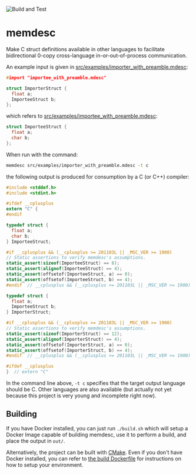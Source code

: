 ![Build and Test](https://github.com/aabtop/memdesc/workflows/Build%20and%20Test/badge.svg)

# memdesc
Make C struct definitions available in other languages to facilitate bidirectional 0-copy cross-language in-or-out-of-process communication.

An example input is given in [src/examples/importer_with_preamble.mdesc](src/examples/importer_with_preamble.mdesc):

```c
#import "importee_with_preamble.mdesc"

struct ImporterStruct {
  float a;
  ImporteeStruct b;
};
```

which refers to [src/examples/importee_with_preamble.mdesc](src/examples/importee_with_preamble.mdesc):

```c
struct ImporteeStruct {
  float a;
  char b;
};
```

When run with the command:

```bash
memdesc src/examples/importer_with_preamble.mdesc -t c
```

the following output is produced for consumption by a C (or C++) compiler:

```c
#include <stddef.h>
#include <stdint.h>

#ifdef __cplusplus
extern "C" {
#endif

typedef struct {
  float a;
  char b;
} ImporteeStruct;

#if __cplusplus && (__cplusplus >= 201103L || _MSC_VER >= 1900)       
// Static assertions to verify memdesc's assumptions.
static_assert(sizeof(ImporteeStruct) == 8);
static_assert(alignof(ImporteeStruct) == 4);
static_assert(offsetof(ImporteeStruct, a) == 0);
static_assert(offsetof(ImporteeStruct, b) == 4);
#endif  // __cplusplus && (__cplusplus >= 201103L || _MSC_VER >= 1900)

typedef struct {
  float a;
  ImporteeStruct b;
} ImporterStruct;

#if __cplusplus && (__cplusplus >= 201103L || _MSC_VER >= 1900)
// Static assertions to verify memdesc's assumptions.
static_assert(sizeof(ImporterStruct) == 12);
static_assert(alignof(ImporterStruct) == 4);
static_assert(offsetof(ImporterStruct, a) == 0);
static_assert(offsetof(ImporterStruct, b) == 4);
#endif  // __cplusplus && (__cplusplus >= 201103L || _MSC_VER >= 1900)

#ifdef __cplusplus
}  // extern "C"
```

In the command line above, `-t c` specifies that the target output language should be C.  Other languages are also available (but actually not yet because this project is very young and incomplete right now).

## Building

If you have Docker installed, you can just run `./build.sh` which will setup a Docker Image capable of building memdesc, use it to perform a build, and place the output in `out/`.

Alternatively, the project can be built with [CMake](https://cmake.org/).  Even if you don't have Docker installed, you can refer to [the build Dockerfile](src/build/docker/linux/Dockerfile) for instructions on how to setup your environment.


